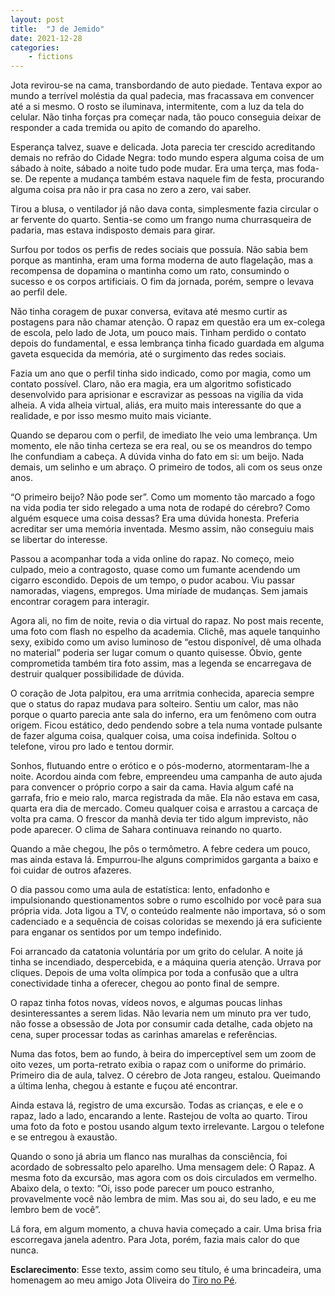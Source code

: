 ```yaml
---
layout: post
title:  "J de Jemido"
date: 2021-12-28
categories: 
    - fictions
---
```


Jota revirou-se na cama, transbordando de auto piedade. Tentava expor ao mundo a terrível moléstia da qual padecia, mas fracassava em convencer até a si mesmo. O rosto se iluminava, intermitente, com a luz da tela do celular. Não tinha forças pra começar nada, tão pouco conseguia deixar de responder a cada tremida ou apito de comando do aparelho.

<!--more-->

Esperança talvez, suave e delicada. Jota parecia ter crescido acreditando demais no refrão do Cidade Negra: todo mundo espera alguma coisa de um sábado à noite, sábado a noite tudo pode mudar. Era uma terça, mas foda-se. De repente a mudança também estava naquele fim de festa, procurando alguma coisa pra não ir pra casa no zero a zero, vai saber.

Tirou a blusa, o ventilador já não dava conta, simplesmente fazia circular o ar fervente do quarto. Sentia-se como um frango numa churrasqueira de padaria, mas estava indisposto demais para girar.

Surfou por todos os perfis de redes sociais que possuía. Não sabia bem porque as mantinha, eram uma forma moderna de auto flagelação, mas a recompensa de dopamina o mantinha como um rato, consumindo o sucesso e os corpos artificiais. O fim da jornada, porém, sempre o levava ao perfil dele.

Não tinha coragem de puxar conversa, evitava até mesmo curtir as postagens para não chamar atenção. O rapaz em questão era um ex-colega de escola, pelo lado de Jota, um pouco mais. Tinham perdido o contato depois do fundamental, e essa lembrança tinha ficado guardada em alguma gaveta esquecida da memória, até o surgimento das redes sociais.

Fazia um ano que o perfil tinha sido indicado, como por magia, como um contato possível. Claro, não era magia, era um algoritmo sofisticado desenvolvido para aprisionar e escravizar as pessoas na vigília da vida alheia. A vida alheia virtual, aliás, era muito mais interessante do que a realidade, e por isso mesmo muito mais viciante.

Quando se deparou com o perfil, de imediato lhe veio uma lembrança. Um momento, ele não tinha certeza se era real, ou se os meandros do tempo lhe confundiam a cabeça. A dúvida vinha do fato em si: um beijo. Nada demais, um selinho e um abraço. O primeiro de todos, ali com os seus onze anos.

“O primeiro beijo? Não pode ser”. Como um momento tão marcado a fogo na vida podia ter sido relegado a uma nota de rodapé do cérebro? Como alguém esquece uma coisa dessas? Era uma dúvida honesta. Preferia acreditar ser uma memória inventada. Mesmo assim, não conseguiu mais se libertar do interesse.

Passou a acompanhar toda a vida online do rapaz. No começo, meio culpado, meio a contragosto, quase como um fumante acendendo um cigarro escondido. Depois de um tempo, o pudor acabou. Viu passar namoradas, viagens, empregos. Uma miríade de mudanças. Sem jamais encontrar coragem para interagir.

Agora ali, no fim de noite, revia o dia virtual do rapaz. No post mais recente, uma foto com flash no espelho da academia. Clichê, mas aquele tanquinho sexy, exibido como um aviso luminoso de “estou disponível, dê uma olhada no material” poderia ser lugar comum o quanto quisesse. Óbvio, gente comprometida também tira foto assim, mas a legenda se encarregava de destruir qualquer possibilidade de dúvida.

O coração de Jota palpitou, era uma arritmia conhecida, aparecia sempre que o status do rapaz mudava para solteiro. Sentiu um calor, mas não porque o quarto parecia ante sala do inferno, era um fenômeno com outra origem. Ficou estático, dedo pendendo sobre a tela numa vontade pulsante de fazer alguma coisa, qualquer coisa, uma coisa indefinida. Soltou o telefone, virou pro lado e tentou dormir.

Sonhos, flutuando entre o erótico e o pós-moderno, atormentaram-lhe a noite. Acordou ainda com febre, empreendeu uma campanha de auto ajuda para convencer o próprio corpo a sair da cama. Havia algum café na garrafa, frio e meio ralo, marca registrada da mãe. Ela não estava em casa, quarta era dia de mercado. Comeu qualquer coisa e arrastou a carcaça de volta pra cama. O frescor da manhã devia ter tido algum imprevisto, não pode aparecer. O clima de Sahara continuava reinando no quarto.

Quando a mãe chegou, lhe pôs o termômetro. A febre cedera um pouco, mas ainda estava lá. Empurrou-lhe alguns comprimidos garganta a baixo e foi cuidar de outros afazeres.

O dia passou como uma aula de estatística: lento, enfadonho e impulsionando questionamentos sobre o rumo escolhido por você para sua própria vida. Jota ligou a TV, o conteúdo realmente não importava, só o som cadenciado e a sequência de coisas coloridas se mexendo já era suficiente para enganar os sentidos por um tempo indefinido.

Foi arrancado da catatonia voluntária por um grito do celular. A noite já tinha se incendiado, despercebida, e a máquina queria atenção. Urrava por cliques. Depois de uma volta olímpica por toda a confusão que a ultra conectividade tinha a oferecer, chegou ao ponto final de sempre.

O rapaz tinha fotos novas, vídeos novos, e algumas poucas linhas desinteressantes a serem lidas. Não levaria nem um minuto pra ver tudo, não fosse a obsessão de Jota por consumir cada detalhe, cada objeto na cena, super processar todas as carinhas amarelas e referências.

Numa das fotos, bem ao fundo, à beira do imperceptível sem um zoom de oito vezes, um porta-retrato exibia o rapaz com o uniforme do primário. Primeiro dia de aula, talvez. O cérebro de Jota rangeu, estalou. Queimando a última lenha, chegou à estante e fuçou até encontrar.

Ainda estava lá, registro de uma excursão. Todas as crianças, e ele e o rapaz, lado a lado, encarando a lente. Rastejou de volta ao quarto. Tirou uma foto da foto e postou usando algum texto irrelevante. Largou o telefone e se entregou à exaustão.

Quando o sono já abria um flanco nas muralhas da consciência, foi acordado de sobressalto pelo aparelho. Uma mensagem dele: O Rapaz. A mesma foto da excursão, mas agora com os dois circulados em vermelho. Abaixo dela, o texto: “Oi, isso pode parecer um pouco estranho, provavelmente você não lembra de mim. Mas sou ai, do seu lado, e eu me lembro bem de você”.

Lá fora, em algum momento, a chuva havia começado a cair. Uma brisa fria escorregava janela adentro. Para Jota, porém, fazia mais calor do que nunca.

**Esclarecimento**: Esse texto, assim como seu título, é uma brincadeira, uma homenagem ao meu amigo
Jota Oliveira do [Tiro no Pé](https://medium.com/tiro-no-p%C3%A9).